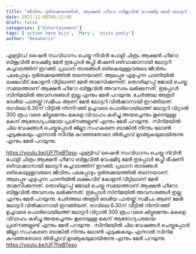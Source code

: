 ```yaml
---
title: "ജീവിതം ദുരിതക്കയത്തിൽ, ആക്ഷൻ ഹീറോ ബിജുവിൽ വേഷമിട്ട മേരി ലോട്ടറി കച്ചവടത്തിന്"
date: 2022-11-08T06:12:48
draft: false
categories: ["Entertainment"]
tags: ['action hero biju', 'Mary', 'nivin pauly']
author: "Beaumaris"
---
```


എബ്രിഡ് ഷൈൻ സംവിധാനം ചെയ്ത നിവിൻ പോളി ചിത്രം ആക്ഷൻ ഹീറോ ബിജുവിൽ വേഷമിട്ട മേരി ഇപ്പോൾ ജപ്തി ഭീഷണി ഒഴിവാക്കാനായി ലോട്ടറി കച്ചവടത്തിന് ഇറങ്ങി. പ്രധാന താരങ്ങൾ ഒഴികെയുള്ളവരുടെ ജീവിതം പലപ്പോഴും ദുരിതക്കയത്തിൽ തന്നെയാണ്. ആലപ്പുഴ എഴുപുന്ന ചാണിയില്‍ ലക്ഷംവീട് കോളനി വീട്ടിലാണ് മേരി താമസിക്കുന്നത്. തൊഴിലുറപ്പ് ജോലി ചെയ്ത സമയത്താണ് ആക്ഷൻ ഹീറോ ബിജുവിൽ അവസരം ലഭിക്കുന്നത്. ഇപ്പോൾ സിനിമയിൽ അവസരങ്ങൾ ഇല്ല എന്നും മേരി പറയുന്നു. ചേര്‍ത്തല അരൂര്‍ ദേശീയ പാതയ്ക്ക് സമീപം ആണ് മേരി ലോട്ടറി വില്‍ക്കാനായി ഇറങ്ങിയത്. രാവിലെ 6.30ന് വീട്ടില്‍ നിന്നിറങ്ങി ഉച്ചവരെ പൊരിവെയിലത്ത് ലോട്ടറി വിറ്റാൽ 300 രൂപ വരെ കിട്ടുമെന്നും മകളെ വിവാഹം കഴിച്ചു അയച്ചെന്നും കൂടെയുള്ള മകന് ആരോഗ്യപരമായ പ്രശ്‌നങ്ങളുണ്ട് എന്നും മേരി പറയുന്നു . സിനിമയിൽ ചില വേഷങ്ങൾ ചെയ്തപ്പോൾ ജില്ലാ സഹകരണ ബാങ്കില്‍ നിന്നും ലോണ്‍ എടുക്കുകയും എന്നാൽ സിനിമ കുറഞ്ഞതോടെ തിരിച്ചടവ് മുടങ്ങുകയുമായിരുന്നു എന്നും മേരി പറയുന്നു.

https://youtu.be/UF7fjeBTqso
എബ്രിഡ് ഷൈൻ സംവിധാനം ചെയ്ത നിവിൻ പോളി ചിത്രം ആക്ഷൻ ഹീറോ ബിജുവിൽ വേഷമിട്ട മേരി ഇപ്പോൾ ജപ്തി ഭീഷണി ഒഴിവാക്കാനായി ലോട്ടറി കച്ചവടത്തിന് ഇറങ്ങി. പ്രധാന താരങ്ങൾ ഒഴികെയുള്ളവരുടെ ജീവിതം പലപ്പോഴും ദുരിതക്കയത്തിൽ തന്നെയാണ്. ആലപ്പുഴ എഴുപുന്ന ചാണിയില്‍ ലക്ഷംവീട് കോളനി വീട്ടിലാണ് മേരി താമസിക്കുന്നത്. തൊഴിലുറപ്പ് ജോലി ചെയ്ത സമയത്താണ് ആക്ഷൻ ഹീറോ ബിജുവിൽ അവസരം ലഭിക്കുന്നത്. ഇപ്പോൾ സിനിമയിൽ അവസരങ്ങൾ ഇല്ല എന്നും മേരി പറയുന്നു. ചേര്‍ത്തല അരൂര്‍ ദേശീയ പാതയ്ക്ക് സമീപം ആണ് മേരി ലോട്ടറി വില്‍ക്കാനായി ഇറങ്ങിയത്. രാവിലെ 6.30ന് വീട്ടില്‍ നിന്നിറങ്ങി ഉച്ചവരെ പൊരിവെയിലത്ത് ലോട്ടറി വിറ്റാൽ 300 രൂപ വരെ കിട്ടുമെന്നും മകളെ വിവാഹം കഴിച്ചു അയച്ചെന്നും കൂടെയുള്ള മകന് ആരോഗ്യപരമായ പ്രശ്‌നങ്ങളുണ്ട് എന്നും മേരി പറയുന്നു . സിനിമയിൽ ചില വേഷങ്ങൾ ചെയ്തപ്പോൾ ജില്ലാ സഹകരണ ബാങ്കില്‍ നിന്നും ലോണ്‍ എടുക്കുകയും എന്നാൽ സിനിമ കുറഞ്ഞതോടെ തിരിച്ചടവ് മുടങ്ങുകയുമായിരുന്നു എന്നും മേരി പറയുന്നു. https://youtu.be/UF7fjeBTqso
